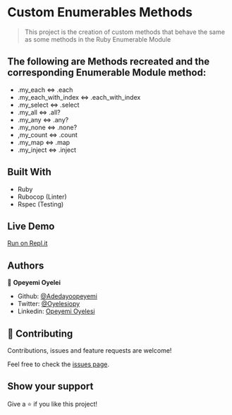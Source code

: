 # Custom Enumerables Methods

> This project is the creation of custom methods that behave the same as some methods in the Ruby Enumerable Module

## The following are Methods recreated and the corresponding Enumerable Module method:

- .my_each <=> .each
- .my_each_with_index <=> .each_with_index
- .my_select <=> .select
- .my_all <=> .all?
- .my_any <=> .any?
- .my_none <=> .none?
- ,my_count <=> .count
- .my_map <=> .map
- .my_inject <=> .inject

## Built With

- Ruby
- Rubocop (Linter)
- Rspec (Testing)

## Live Demo

[Run on Repl.it](https://repl.it/@OpeyemiAdedayo/Enumerables)

## Authors

👤 **Opeyemi Oyelei**

- Github: [@Adedayoopeyemi](https://github.com/Adedayoopeyemi)
- Twitter: [@Oyelesiopy](https://twitter.com/oyelesiopy)
- Linkedin: [Opeyemi Oyelesi](https://www.linkedin.com/in/Opeyemioyelesi)

## 🤝 Contributing

Contributions, issues and feature requests are welcome!

Feel free to check the [issues page](issues/).

## Show your support

Give a ⭐️ if you like this project!
